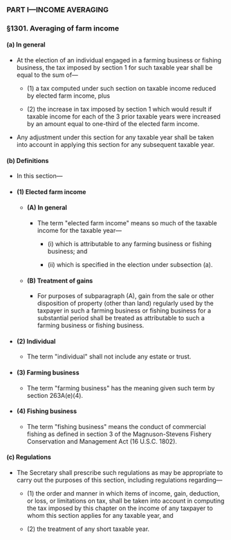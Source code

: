 ### PART I—INCOME AVERAGING

### §1301. Averaging of farm income
#### (a) In general
* At the election of an individual engaged in a farming business or fishing business, the tax imposed by section 1 for such taxable year shall be equal to the sum of—

  * (1) a tax computed under such section on taxable income reduced by elected farm income, plus

  * (2) the increase in tax imposed by section 1 which would result if taxable income for each of the 3 prior taxable years were increased by an amount equal to one-third of the elected farm income.


* Any adjustment under this section for any taxable year shall be taken into account in applying this section for any subsequent taxable year.

#### (b) Definitions
* In this section—

* #### (1) Elected farm income
  * #### (A) In general
    * The term "elected farm income" means so much of the taxable income for the taxable year—

      * (i) which is attributable to any farming business or fishing business; and

      * (ii) which is specified in the election under subsection (a).

  * #### (B) Treatment of gains
    * For purposes of subparagraph (A), gain from the sale or other disposition of property (other than land) regularly used by the taxpayer in such a farming business or fishing business for a substantial period shall be treated as attributable to such a farming business or fishing business.

* #### (2) Individual
  * The term "individual" shall not include any estate or trust.

* #### (3) Farming business
  * The term "farming business" has the meaning given such term by section 263A(e)(4).

* #### (4) Fishing business
  * The term "fishing business" means the conduct of commercial fishing as defined in section 3 of the Magnuson-Stevens Fishery Conservation and Management Act (16 U.S.C. 1802).

#### (c) Regulations
* The Secretary shall prescribe such regulations as may be appropriate to carry out the purposes of this section, including regulations regarding—

  * (1) the order and manner in which items of income, gain, deduction, or loss, or limitations on tax, shall be taken into account in computing the tax imposed by this chapter on the income of any taxpayer to whom this section applies for any taxable year, and

  * (2) the treatment of any short taxable year.